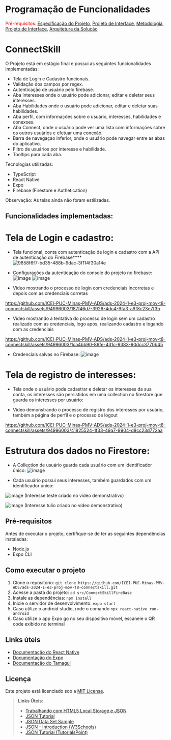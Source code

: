 # Programação de Funcionalidades

<span style="color:red">Pré-requisitos: <a href="2-Especificação do Projeto.md"> Especificação do Projeto</a></span>, <a href="3-Projeto de Interface.md"> Projeto de Interface</a>, <a href="4-Metodologia.md"> Metodologia</a>, <a href="3-Projeto de Interface.md"> Projeto de Interface</a>, <a href="5-Arquitetura da Solução.md"> Arquitetura da Solução</a>

# ConnectSkill

O Projeto está em estágio final e possui as seguintes funcionalidades implementadas:

- Tela de Login e Cadastro funcionais.
- Validação dos campos por regex.
- Autenticação de usuário pelo firebase.
- Aba Interesses onde o usuário pode adicionar, editar e deletar seus interesses.
- Aba Habilidades onde o usuário pode adicionar, editar e deletar suas habilidades. 
- Aba perfil, com informações sobre o usuário, interesses, habilidades e conexoes.
- Aba Connect, onde o usuário pode ver uma lista com informações sobre os outros usuários e efetuar uma conexão.
- Barra de navegaçao inferior, onde o usuário pode navegar entre as abas do aplicativo.
- Filtro de usuários por interesse e habilidade.
- Tooltips para cada aba.

Tecnologias utilizadas:
- TypeScript
- React Native
- Expo
- Firebase (Firestore e Authetication)

Observação: As telas ainda não foram estilizadas.

## Funcionalidades implementadas:

# Tela de Login e cadastro:

- Tela funcional, conta com autenticação de login e cadastro com a API de autenticação do Firebase****
![9858f6f7-bd35-488b-9dac-3f114f30a14e](https://github.com/ICEI-PUC-Minas-PMV-ADS/ads-2024-1-e3-proj-mov-t8-connectskill/assets/94996003/d00a7901-83c3-41e6-a279-f590d496933c)

- Configurações da autenticação do console do projeto no firebase:
![image](https://github.com/ICEI-PUC-Minas-PMV-ADS/ads-2024-1-e3-proj-mov-t8-connectskill/assets/94996003/4c2645d0-b13b-44e2-bcaa-652c16af43e1)
![image](https://github.com/ICEI-PUC-Minas-PMV-ADS/ads-2024-1-e3-proj-mov-t8-connectskill/assets/94996003/5206fde8-7ffe-4f02-b01a-23df526c8402)

- Vídeo mostrando o processo de login com credenciais incorretas e depois com as credenciais corretas
  
https://github.com/ICEI-PUC-Minas-PMV-ADS/ads-2024-1-e3-proj-mov-t8-connectskill/assets/94996003/187f46d7-3926-4dc4-9fa3-a9f8c23e7f3b

- Vídeo mostrando a tentativa do processo de login sem um cadastro realizado com as credenciais, logo após, realizando cadastro e logando com as credenciais

https://github.com/ICEI-PUC-Minas-PMV-ADS/ads-2024-1-e3-proj-mov-t8-connectskill/assets/94996003/1ca4bb90-89fe-431c-9383-90dcc3770b45

- Credenciais salvas no Firebase:
![image](https://github.com/ICEI-PUC-Minas-PMV-ADS/ads-2024-1-e3-proj-mov-t8-connectskill/assets/94996003/71f0c4f3-0817-45e9-9855-d7d108fd6914)

# Tela de registro de interesses:

- Tela onde o usuário pode cadastrar e deletar os interesses da sua conta, os interesses são persistidos em uma collection no firestore que guarda os interesses por usuário:

- Vídeo demonstrando o processo de registro dos interesses por usuário, também a página de perfil e o processo de logout

https://github.com/ICEI-PUC-Minas-PMV-ADS/ads-2024-1-e3-proj-mov-t8-connectskill/assets/94996003/41825524-1f33-49a7-9904-d8cc23d772aa

# Estrutura dos dados no Firestore:

- A Collection de usuário guarda cada usuário com um identificador único:
![image](https://github.com/ICEI-PUC-Minas-PMV-ADS/ads-2024-1-e3-proj-mov-t8-connectskill/assets/94996003/6ba2d690-878b-466d-8859-9c0507300875)

- Cada usuário possui seus interesses, também guardados com um identificador único:

![image](https://github.com/ICEI-PUC-Minas-PMV-ADS/ads-2024-1-e3-proj-mov-t8-connectskill/assets/94996003/61bc8d53-2cd0-4113-90d8-0c5ddcbec2b9)
(Interesse teste criado no vídeo demonstrativo)

![image](https://github.com/ICEI-PUC-Minas-PMV-ADS/ads-2024-1-e3-proj-mov-t8-connectskill/assets/94996003/b05ca6a3-cf16-419d-af9c-aa25dd23041c)
(Interesse tulio criado no vídeo demonstrativo)

## Pré-requisitos

Antes de executar o projeto, certifique-se de ter as seguintes dependências instaladas:

- Node.js
- Expo CLI

## Como executar o projeto

1. Clone o repositório: `git clone https://github.com/ICEI-PUC-Minas-PMV-ADS/ads-2024-1-e3-proj-mov-t8-connectskill.git`
2. Acesse a pasta do projeto: `cd src/ConnectSkillFireBase`
3. Instale as dependências: `npm install`
4. Inicie o servidor de desenvolvimento: `expo start`
5. Caso utilize o android studio, rode o comando `npx react-native run-android`
5. Caso utilize o app Expo go no seu dispositivo móvel, escaneie o QR code exibido no terminal

## Links úteis

- [Documentação do React Native](https://reactnative.dev/docs/getting-started)
- [Documentação do Expo](https://docs.expo.io/)
- [Documentação do Tamagui](https://tamagui.org/)

## Licença

Este projeto está licenciado sob a [MIT License](https://opensource.org/licenses/MIT).

> **Links Úteis**:
>
> - [Trabalhando com HTML5 Local Storage e JSON](https://www.devmedia.com.br/trabalhando-com-html5-local-storage-e-json/29045)
> - [JSON Tutorial](https://www.w3resource.com/JSON)
> - [JSON Data Set Sample](https://opensource.adobe.com/Spry/samples/data_region/JSONDataSetSample.html)
> - [JSON - Introduction (W3Schools)](https://www.w3schools.com/js/js_json_intro.asp)
> - [JSON Tutorial (TutorialsPoint)](https://www.tutorialspoint.com/json/index.htm)
